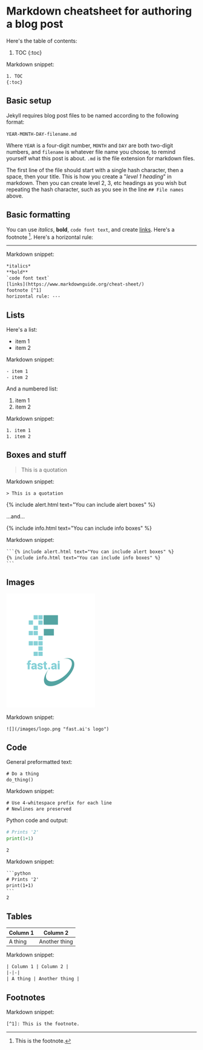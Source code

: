 # Markdown cheatsheet for authoring a blog post

Here's the table of contents:

1. TOC
{:toc}

Markdown snippet:

    1. TOC
    {:toc}


## Basic setup

Jekyll requires blog post files to be named according to the following format:

`YEAR-MONTH-DAY-filename.md`

Where `YEAR` is a four-digit number, `MONTH` and `DAY` are both two-digit numbers, and `filename` is whatever file name you choose, to remind yourself what this post is about. `.md` is the file extension for markdown files.

The first line of the file should start with a single hash character, then a space, then your title. This is how you create a "*level 1 heading*" in markdown. Then you can create level 2, 3, etc headings as you wish but repeating the hash character, such as you see in the line `## File names` above.

## Basic formatting

You can use *italics*, **bold**, `code font text`, and create [links](https://www.markdownguide.org/cheat-sheet/). Here's a footnote [^1]. Here's a horizontal rule:

---

Markdown snippet:

    *italics*
    **bold**
    `code font text`
    [links](https://www.markdownguide.org/cheat-sheet/)
    footnote [^1]
    horizontal rule: ---

## Lists

Here's a list:

- item 1
- item 2

Markdown snippet:

    - item 1
    - item 2

And a numbered list:

1. item 1
1. item 2


Markdown snippet:

    1. item 1
    1. item 2

## Boxes and stuff

> This is a quotation


Markdown snippet:

    > This is a quotation

{% include alert.html text="You can include alert boxes" %}

...and...

{% include info.html text="You can include info boxes" %}

Markdown snippet:

    ```{% include alert.html text="You can include alert boxes" %}
    {% include info.html text="You can include info boxes" %}
    ```

## Images

![](/images/logo.png "fast.ai's logo")

Markdown snippet:

    ![](/images/logo.png "fast.ai's logo")

## Code

General preformatted text:

    # Do a thing
    do_thing()

Markdown snippet:
    
    # Use 4-whitespace prefix for each line
    # Newlines are preserved

Python code and output:

```python
# Prints '2'
print(1+1)
```

    2

Markdown snippet:

    ```python
    # Prints '2'
    print(1+1)
    ```
    2


## Tables

| Column 1 | Column 2 |
|-|-|
| A thing | Another thing |

Markdown snippet:

    | Column 1 | Column 2 |
    |-|-|
    | A thing | Another thing |

## Footnotes

[^1]: This is the footnote.


Markdown snippet:

    [^1]: This is the footnote.
 
 

